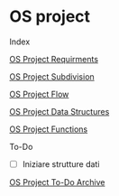 # OS project

Index 

[OS Project Requirments](OS%20project%20fb8fd104bcc54737bb700ec999858341/OS%20Project%20Requirments%20f3db774342664171be08012312feee54.md)

[OS Project Subdivision](OS%20project%20fb8fd104bcc54737bb700ec999858341/OS%20Project%20Subdivision%20622474714cac4d79910b45474ac9cefd.md)

[OS Project Flow](OS%20project%20fb8fd104bcc54737bb700ec999858341/OS%20Project%20Flow%2012f816536a1d44bba262217369d1c2e9.md)

[OS Project Data Structures](OS%20project%20fb8fd104bcc54737bb700ec999858341/OS%20Project%20Data%20Structures%2024fae06c83b94164a3cef1b2386db62e.md)

[OS Project Functions](OS%20project%20fb8fd104bcc54737bb700ec999858341/OS%20Project%20Functions%20dabe3bcf531d4c829ff784fd6bd04ccc.md)

 To-Do

- [ ]  Iniziare strutture dati

[OS Project To-Do Archive](OS%20project%20fb8fd104bcc54737bb700ec999858341/OS%20Project%20To-Do%20Archive%20ed0eefb649f34dd4879b0d74ea1711eb.md)